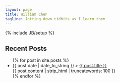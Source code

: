 ```yaml
---
layout: page
title: William Chen
tagline: Jotting down tidbits as I learn them
---
```

{% include JB/setup %}

## Recent Posts

<ul class="posts">
  {% for post in site.posts %}
    <li>
      <span>{{ post.date | date_to_string }}</span> &raquo; <a href="{{ BASE_PATH }}{{ post.url }}">{{ post.title }}</a>
      <div>{{ post.content | strip_html | truncatewords: 100 }}</div>
    </li>
  {% endfor %}
</ul>

